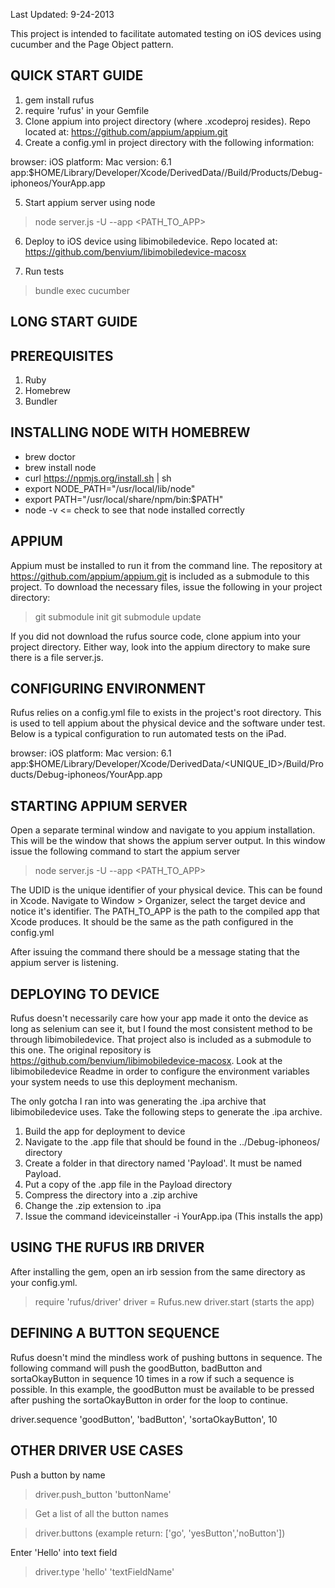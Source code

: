 Last Updated: 9-24-2013

This project is intended to facilitate automated testing on iOS devices using cucumber and the Page Object pattern. 


QUICK START GUIDE
-----------------
1. gem install rufus
2. require 'rufus' in your Gemfile
3. Clone appium into project directory (where .xcodeproj resides). Repo located at: https://github.com/appium/appium.git
4. Create a config.yml in project directory with the following information:

browser: iOS
platform: Mac
version: 6.1
app:$HOME/Library/Developer/Xcode/DerivedData/<UNIQUE>/Build/Products/Debug-iphoneos/YourApp.app 

5. Start appium server using node
>node server.js -U <UDID> --app <PATH_TO_APP>

6. Deploy to iOS device using libimobiledevice. Repo located at: https://github.com/benvium/libimobiledevice-macosx

7. Run tests
>bundle exec cucumber


LONG START GUIDE
----------------

PREREQUISITES 
--------------------------
1. Ruby
2. Homebrew
3. Bundler

INSTALLING NODE WITH HOMEBREW
-----------------------------

- brew doctor
- brew install node
- curl https://npmjs.org/install.sh | sh
- export NODE_PATH="/usr/local/lib/node"
- export PATH="/usr/local/share/npm/bin:$PATH"
- node -v <= check to see that node installed correctly

APPIUM
------

Appium must be installed to run it from the command line. The repository at https://github.com/appium/appium.git is included as a submodule to this project. To download the necessary files, issue the following in your project directory:

>git submodule init
>git submodule update

If you did not download the rufus source code, clone appium into your project directory. Either way, look into the appium directory to make sure there is a file server.js. 

CONFIGURING ENVIRONMENT 
--------------------------------------------
Rufus relies on a config.yml file to exists in the project's root directory. This is used to tell appium about the physical device and the software under test. Below is a typical configuration to run automated tests on the iPad.

browser: iOS
platform: Mac
version: 6.1
app:$HOME/Library/Developer/Xcode/DerivedData/<UNIQUE_ID>/Build/Products/Debug-iphoneos/YourApp.app 

STARTING APPIUM SERVER
-----------------------------------------
Open a separate terminal window and navigate to you appium installation. This will be the window that shows the appium server output. In this window issue the following command to start the appium server

>node server.js -U <UDID> --app <PATH_TO_APP>

The UDID is the unique identifier of your physical device. This can be found in Xcode. Navigate to Window > Organizer, select the target device and notice it's identifier. The PATH_TO_APP is the path to the compiled app that Xcode produces. It should be the same as the path configured in the config.yml

After issuing the command there should be a message stating that the appium server is listening. 

DEPLOYING TO DEVICE
----------------------------------

Rufus doesn't necessarily care how your app made it onto the device as long as selenium can see it, but I found the most consistent method to be through libimobiledevice. That project also is included as a submodule to this one. The original repository is https://github.com/benvium/libimobiledevice-macosx. Look at the libimobiledevice Readme in order to configure the environment variables your system needs to use this deployment mechanism. 

The only gotcha I ran into was generating the .ipa archive that libimobiledevice uses. Take the following steps to generate the .ipa archive.

1. Build the app for deployment to device
2. Navigate to the .app file that should be found in the ../Debug-iphoneos/ directory
3. Create a folder in that directory named 'Payload'. It must be named Payload.
4. Put a copy of the .app file in the Payload directory
5. Compress the directory into a .zip archive
6. Change the .zip extension to .ipa
7. Issue the command ideviceinstaller -i YourApp.ipa (This installs the app)


USING THE RUFUS IRB DRIVER
--------------------------
After installing the gem, open an irb session from the same directory as your config.yml. 

>require 'rufus/driver'
>driver = Rufus.new
>driver.start (starts the app)


DEFINING A BUTTON SEQUENCE
--------------------------

Rufus doesn't mind the mindless work of pushing buttons in sequence. The following command will push the goodButton, badButton and sortaOkayButton in sequence 10 times in a row if such a sequence is possible. In this example, the goodButton must be available to be pressed after pushing the sortaOkayButton in order for the loop to continue. 

driver.sequence 'goodButton', 'badButton', 'sortaOkayButton', 10

OTHER DRIVER USE CASES
----------------------

Push a button by name

>driver.push_button 'buttonName'

>Get a list of all the button names

>driver.buttons (example return: ['go', 'yesButton','noButton'])

Enter 'Hello' into text field

>driver.type 'hello' 'textFieldName'
